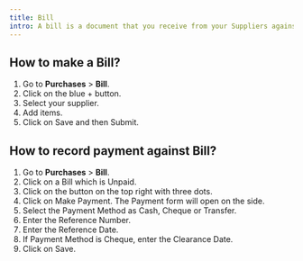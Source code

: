 ```yaml
---
title: Bill
intro: A bill is a document that you receive from your Suppliers against which you need to make the payment.
---
```


## How to make a Bill?

1. Go to **Purchases** > **Bill**.
1. Click on the blue + button.
1. Select your supplier.
1. Add items.
1. Click on Save and then Submit.

## How to record payment against Bill?

1. Go to **Purchases** > **Bill**.
1. Click on a Bill which is Unpaid.
1. Click on the button on the top right with three dots.
1. Click on Make Payment. The Payment form will open on the side.
1. Select the Payment Method as Cash, Cheque or Transfer.
1. Enter the Reference Number.
1. Enter the Reference Date.
1. If Payment Method is Cheque, enter the Clearance Date.
1. Click on Save.
